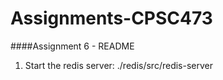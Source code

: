# Assignments-CPSC473

####Assignment 6 - README
1. Start the redis server: ./redis/src/redis-server
